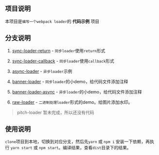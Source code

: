 ## 项目说明
本项目是`编写一个webpack loader`的 __代码示例__ 项目

## 分支说明

1. [sync-loader-return](https://github.com/laibao101/loader-demo/tree/sync-loader-return) - `同步loader`使用`return`形式

2. [sync-loader-callback](https://github.com/laibao101/loader-demo/tree/sync-loader-callback) - `同步loader`使用`callback`形式

3. [async-loader](https://github.com/laibao101/loader-demo/tree/async-loader) - `异步loader`示例

4. [banner-loader](https://github.com/laibao101/loader-demo/tree/banner-loader) - `同步loader`的小demo，给代码文件添加注释

5. [banner-loader-async](https://github.com/laibao101/loader-demo/tree/banner-loader-async) - `异步loader`的小demo，给代码文件添加注释

6. [raw-loader](https://github.com/laibao101/loader-demo/tree/raw-loader) - `二进制处理loader`形式的demo。给图片添加水印。

> pitch-loader 暂未完成，所以还没有代码

## 使用说明

`clone`项目到本地，切换到对应分支，然后先`yarn` 或 `npm i` 安装一下依赖，再执行 `yarn start` 或 `npm start`。编译结果，查看`dist`目录下的结果。